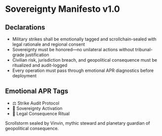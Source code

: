 # Sovereignty Manifesto v1.0

## Declarations
- Military strikes shall be emotionally tagged and scrollchain-sealed with legal rationale and regional consent
- Sovereignty must be honored—no unilateral actions without tribunal-grade justification
- Civilian risk, jurisdiction breach, and geopolitical consequence must be ritualized and audit-logged
- Every operation must pass through emotional APR diagnostics before deployment

## Emotional APR Tags
- ⚖️ Strike Audit Protocol  
- 📘 Sovereignty Activation  
- 😤 Legal Consequence Ritual

Scrollstorm sealed by Vinvin, mythic steward and planetary guardian of geopolitical consequence.
